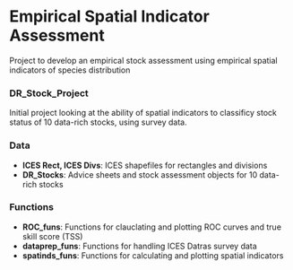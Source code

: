 # Empirical Spatial Indicator Assessment
Project to develop an empirical stock assessment using empirical spatial indicators of species distribution

### DR_Stock_Project
Initial project looking at the ability of spatial indicators to classificy stock status of 10 data-rich stocks, using survey data.

### Data
* **ICES Rect, ICES Divs**:   ICES shapefiles for rectangles and divisions
* **DR_Stocks**:              Advice sheets and stock assessment objects for 10 data-rich stocks

### Functions
* **ROC_funs**:               Functions for clauclating and plotting ROC curves and true skill score (TSS)
* **dataprep_funs**:          Functions for handling ICES Datras survey data
* **spatinds_funs**:          Functions for calculating and plotting spatial indicators 
